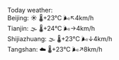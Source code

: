 Today weather:  
Beijing: ☀️   🌡️+23°C 🌬️↖4km/h  
Tianjin: 🌫  🌡️+24°C 🌬️→4km/h  
Shijiazhuang: 🌫  🌡️+23°C 🌬️↓4km/h  
Tangshan: ☁️   🌡️+23°C 🌬️↗8km/h  
